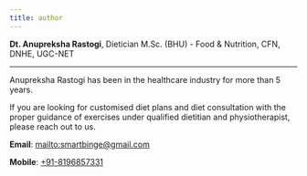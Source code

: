 ```yaml
---
title: author
---
```


**Dt. Anupreksha Rastogi**, Dietician
M.Sc. (BHU) - Food & Nutrition, CFN, DNHE, UGC-NET

---

Anupreksha Rastogi has been in the healthcare industry for more than 5 years.

If you are looking for customised diet plans and diet consultation with the proper guidance of exercises under qualified dietitian and physiotherapist, please reach out to us.

**Email**: <mailto:smartbinge@gmail.com>

**Mobile**: <a href="tel:+91-8196857331">+91-8196857331</a>
